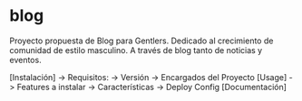 # blog
Proyecto propuesta de Blog para Gentlers. Dedicado al crecimiento de comunidad de estilo masculino. A través de blog tanto de noticias y eventos.

[Instalación]
-> Requisitos:
-> Versión
-> Encargados del Proyecto
[Usage]
-> Features a instalar
-> Características
-> Deploy Config
[Documentación]
